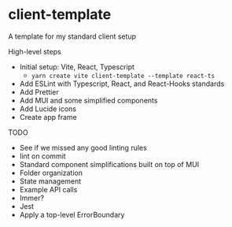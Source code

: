 # client-template
A template for my standard client setup

High-level steps
- Initial setup: Vite, React, Typescript
  - `yarn create vite client-template --template react-ts`
- Add ESLint with Typescript, React, and React-Hooks standards
- Add Prettier
- Add MUI and some simplified components
- Add Lucide icons
- Create app frame

TODO
- See if we missed any good linting rules
- lint on commit
- Standard component simplifications built on top of MUI
- Folder organization
- State management
- Example API calls
- Immer?
- Jest
- Apply a top-level ErrorBoundary